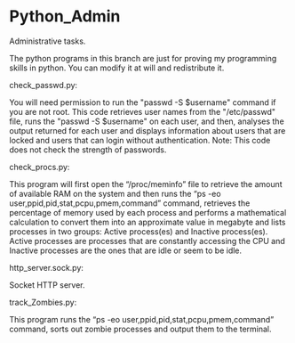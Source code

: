 # Python_Admin
Administrative tasks.

The python programs in this branch are just for proving my programming skills in python.
You can modify it at will and redistribute it.

check_passwd.py:

You will need permission to run the "passwd -S $username" command if you are not root. This code retrieves user names
from the "/etc/passwd" file, runs the "passwd -S $username" on each user, and then, analyses the output returned for each
user and displays information about users that are locked and users that can login without authentication.
Note: This code does not check the strength of passwords.


check_procs.py:

This program will first open the “/proc/meminfo” file to retrieve the amount of available RAM on the system and then runs
the “ps -eo user,ppid,pid,stat,pcpu,pmem,command” command, retrieves the percentage of memory used by each process and
performs a mathematical calculation to convert them into an approximate value in megabyte and lists processes in two 
groups: Active process(es) and Inactive process(es). Active processes are processes that are constantly accessing 
the CPU and Inactive processes are the ones that are idle or seem to be idle.

http_server.sock.py:

Socket HTTP server.

track_Zombies.py:

This program runs the “ps -eo user,ppid,pid,stat,pcpu,pmem,command” command, sorts out zombie processes and output them to
the terminal.
